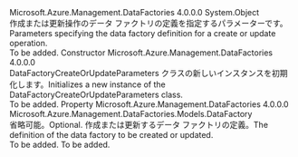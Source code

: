 <Type Name="DataFactoryCreateOrUpdateParameters" FullName="Microsoft.Azure.Management.DataFactories.Models.DataFactoryCreateOrUpdateParameters">
  <TypeSignature Language="C#" Value="public class DataFactoryCreateOrUpdateParameters" />
  <TypeSignature Language="ILAsm" Value=".class public auto ansi beforefieldinit DataFactoryCreateOrUpdateParameters extends System.Object" />
  <TypeSignature Language="DocId" Value="T:Microsoft.Azure.Management.DataFactories.Models.DataFactoryCreateOrUpdateParameters" />
  <TypeSignature Language="VB.NET" Value="Public Class DataFactoryCreateOrUpdateParameters" />
  <TypeSignature Language="F#" Value="type DataFactoryCreateOrUpdateParameters = class" />
  <AssemblyInfo>
    <AssemblyName>Microsoft.Azure.Management.DataFactories</AssemblyName>
    <AssemblyVersion>4.0.0.0</AssemblyVersion>
  </AssemblyInfo>
  <Base>
    <BaseTypeName>System.Object</BaseTypeName>
  </Base>
  <Interfaces />
  <Docs>
    <summary>
            <span data-ttu-id="e3654-101">作成または更新操作のデータ ファクトリの定義を指定するパラメーターです。</span><span class="sxs-lookup"><span data-stu-id="e3654-101">Parameters specifying the data factory definition for a create or update operation.</span></span>
            </summary>
    <remarks>To be added.</remarks>
  </Docs>
  <Members>
    <Member MemberName=".ctor">
      <MemberSignature Language="C#" Value="public DataFactoryCreateOrUpdateParameters ();" />
      <MemberSignature Language="ILAsm" Value=".method public hidebysig specialname rtspecialname instance void .ctor() cil managed" />
      <MemberSignature Language="DocId" Value="M:Microsoft.Azure.Management.DataFactories.Models.DataFactoryCreateOrUpdateParameters.#ctor" />
      <MemberSignature Language="VB.NET" Value="Public Sub New ()" />
      <MemberType>Constructor</MemberType>
      <AssemblyInfo>
        <AssemblyName>Microsoft.Azure.Management.DataFactories</AssemblyName>
        <AssemblyVersion>4.0.0.0</AssemblyVersion>
      </AssemblyInfo>
      <Parameters />
      <Docs>
        <summary>
            <span data-ttu-id="e3654-102">DataFactoryCreateOrUpdateParameters クラスの新しいインスタンスを初期化します。</span><span class="sxs-lookup"><span data-stu-id="e3654-102">Initializes a new instance of the DataFactoryCreateOrUpdateParameters class.</span></span>
            </summary>
        <remarks>To be added.</remarks>
      </Docs>
    </Member>
    <Member MemberName="DataFactory">
      <MemberSignature Language="C#" Value="public Microsoft.Azure.Management.DataFactories.Models.DataFactory DataFactory { get; set; }" />
      <MemberSignature Language="ILAsm" Value=".property instance class Microsoft.Azure.Management.DataFactories.Models.DataFactory DataFactory" />
      <MemberSignature Language="DocId" Value="P:Microsoft.Azure.Management.DataFactories.Models.DataFactoryCreateOrUpdateParameters.DataFactory" />
      <MemberSignature Language="VB.NET" Value="Public Property DataFactory As DataFactory" />
      <MemberSignature Language="F#" Value="member this.DataFactory : Microsoft.Azure.Management.DataFactories.Models.DataFactory with get, set" Usage="Microsoft.Azure.Management.DataFactories.Models.DataFactoryCreateOrUpdateParameters.DataFactory" />
      <MemberType>Property</MemberType>
      <AssemblyInfo>
        <AssemblyName>Microsoft.Azure.Management.DataFactories</AssemblyName>
        <AssemblyVersion>4.0.0.0</AssemblyVersion>
      </AssemblyInfo>
      <ReturnValue>
        <ReturnType>Microsoft.Azure.Management.DataFactories.Models.DataFactory</ReturnType>
      </ReturnValue>
      <Docs>
        <summary>
            <span data-ttu-id="e3654-103">省略可能。</span><span class="sxs-lookup"><span data-stu-id="e3654-103">Optional.</span></span> <span data-ttu-id="e3654-104">作成または更新するデータ ファクトリの定義。</span><span class="sxs-lookup"><span data-stu-id="e3654-104">The definition of the data factory to be created or updated.</span></span>
            </summary>
        <value>To be added.</value>
        <remarks>To be added.</remarks>
      </Docs>
    </Member>
  </Members>
</Type>